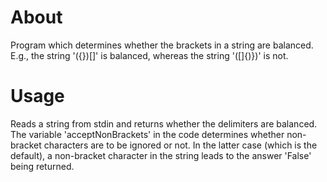 About
=====

Program which determines whether the brackets in a string are balanced.
E.g., the string '({})[]' is balanced, whereas the string '([]{)})' is
not.

Usage
=====

Reads a string from stdin and returns whether the delimiters are balanced.
The variable 'acceptNonBrackets' in the code determines whether non-bracket
characters are to be ignored or not.
In the latter case (which is the default), a non-bracket character in the string
leads to the answer 'False' being returned.

